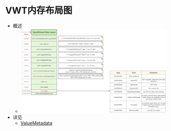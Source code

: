 # VWT内存布局图

* 概述
  * ![swift_vwt](../../../../../assets/img/swift_vwt.jpg)
* 详见
  * [ValueMetadata](../../../valuemetadata/README.md)

